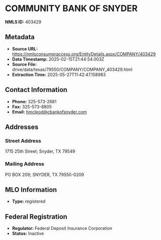 # COMMUNITY BANK OF SNYDER

**NMLS ID:** 403429

## Metadata
- **Source URL:** https://nmlsconsumeraccess.org/EntityDetails.aspx/COMPANY/403429
- **Data Timestamp:** 2025-02-15T21:44:54.003Z
- **Source File:** drive/data/texas/79550/COMPANY/COMPANY_403429.html
- **Extraction Time:** 2025-05-27T11:42:47.158983

## Contact Information
- **Phone:** 325-573-2681
- **Fax:** 325-573-8805
- **Email:** hmcleod@cbankofsnyder.com

## Addresses
### Street Address
1715 25th Street; Snyder, TX 79549

### Mailing Address
PO BOX 209; SNYDER, TX 79550-0209

## MLO Information
- **Type:** registered

## Federal Registration
- **Regulator:** Federal Deposit Insurance Corporation
- **Status:** Inactive
